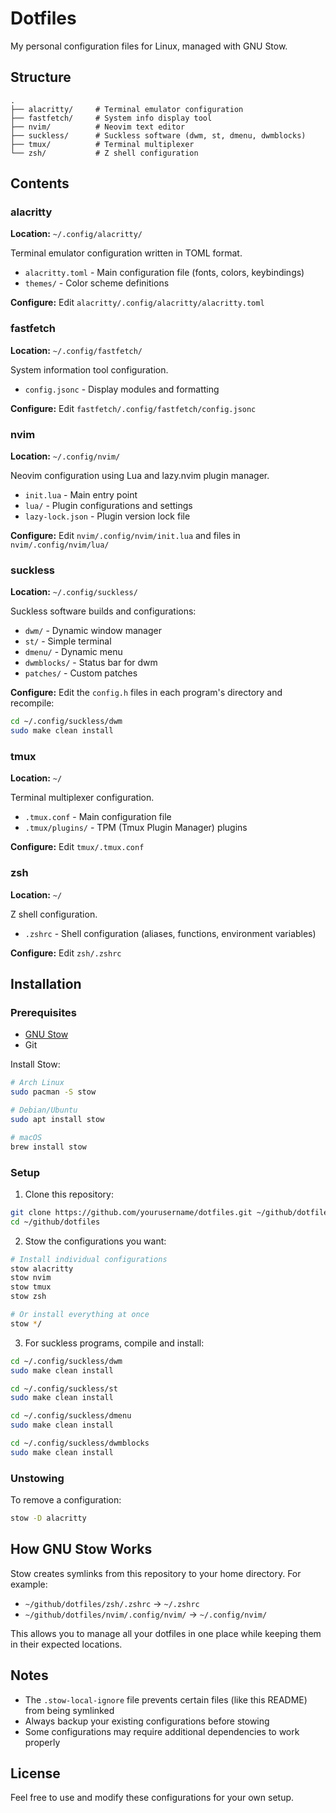 # Dotfiles

My personal configuration files for Linux, managed with GNU Stow.

## Structure

```
.
├── alacritty/     # Terminal emulator configuration
├── fastfetch/     # System info display tool
├── nvim/          # Neovim text editor
├── suckless/      # Suckless software (dwm, st, dmenu, dwmblocks)
├── tmux/          # Terminal multiplexer
└── zsh/           # Z shell configuration
```

## Contents

### alacritty
**Location:** `~/.config/alacritty/`

Terminal emulator configuration written in TOML format.
- `alacritty.toml` - Main configuration file (fonts, colors, keybindings)
- `themes/` - Color scheme definitions

**Configure:** Edit `alacritty/.config/alacritty/alacritty.toml`

### fastfetch
**Location:** `~/.config/fastfetch/`

System information tool configuration.
- `config.jsonc` - Display modules and formatting

**Configure:** Edit `fastfetch/.config/fastfetch/config.jsonc`

### nvim
**Location:** `~/.config/nvim/`

Neovim configuration using Lua and lazy.nvim plugin manager.
- `init.lua` - Main entry point
- `lua/` - Plugin configurations and settings
- `lazy-lock.json` - Plugin version lock file

**Configure:** Edit `nvim/.config/nvim/init.lua` and files in `nvim/.config/nvim/lua/`

### suckless
**Location:** `~/.config/suckless/`

Suckless software builds and configurations:
- `dwm/` - Dynamic window manager
- `st/` - Simple terminal
- `dmenu/` - Dynamic menu
- `dwmblocks/` - Status bar for dwm
- `patches/` - Custom patches

**Configure:** Edit the `config.h` files in each program's directory and recompile:
```bash
cd ~/.config/suckless/dwm
sudo make clean install
```

### tmux
**Location:** `~/`

Terminal multiplexer configuration.
- `.tmux.conf` - Main configuration file
- `.tmux/plugins/` - TPM (Tmux Plugin Manager) plugins

**Configure:** Edit `tmux/.tmux.conf`

### zsh
**Location:** `~/`

Z shell configuration.
- `.zshrc` - Shell configuration (aliases, functions, environment variables)

**Configure:** Edit `zsh/.zshrc`

## Installation

### Prerequisites
- [GNU Stow](https://www.gnu.org/software/stow/)
- Git

Install Stow:
```bash
# Arch Linux
sudo pacman -S stow

# Debian/Ubuntu
sudo apt install stow

# macOS
brew install stow
```

### Setup

1. Clone this repository:
```bash
git clone https://github.com/yourusername/dotfiles.git ~/github/dotfiles
cd ~/github/dotfiles
```

2. Stow the configurations you want:
```bash
# Install individual configurations
stow alacritty
stow nvim
stow tmux
stow zsh

# Or install everything at once
stow */
```

3. For suckless programs, compile and install:
```bash
cd ~/.config/suckless/dwm
sudo make clean install

cd ~/.config/suckless/st
sudo make clean install

cd ~/.config/suckless/dmenu
sudo make clean install

cd ~/.config/suckless/dwmblocks
sudo make clean install
```

### Unstowing

To remove a configuration:
```bash
stow -D alacritty
```

## How GNU Stow Works

Stow creates symlinks from this repository to your home directory. For example:
- `~/github/dotfiles/zsh/.zshrc` → `~/.zshrc`
- `~/github/dotfiles/nvim/.config/nvim/` → `~/.config/nvim/`

This allows you to manage all your dotfiles in one place while keeping them in their expected locations.

## Notes

- The `.stow-local-ignore` file prevents certain files (like this README) from being symlinked
- Always backup your existing configurations before stowing
- Some configurations may require additional dependencies to work properly

## License

Feel free to use and modify these configurations for your own setup.
